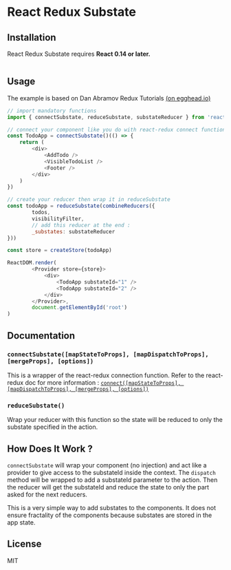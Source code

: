 React Redux Substate
=========================

## Installation

React Redux Substate requires **React 0.14 or later.**
```npm install --save-dev react-redux-substate
```

## Usage

The example is based on Dan Abramov Redux Tutorials [(on egghead.io)](https://egghead.io/instructors/dan-abramov)

```js
// import mandatory functions
import { connectSubstate, reduceSubstate, substateReducer } from 'react-redux-substate'

// connect your component like you do with react-redux connect function (parameters are the same)
const TodoApp = connectSubstate()(() => {
	return (
		<div>
			<AddTodo />
			<VisibleTodoList />
			<Footer />
		</div>
	)
})

// create your reducer then wrap it in reduceSubstate
const todoApp = reduceSubstate(combineReducers({
		todos,
		visibilityFilter,
		// add this reducer at the end :
		_substates: substateReducer
}))

const store = createStore(todoApp)

ReactDOM.render(
		<Provider store={store}>
			<div>
				<TodoApp substateId="1" />
				<TodoApp substateId="2" />
			</div>
		</Provider>,
		document.getElementById('root')
)
```

## Documentation

### `connectSubstate([mapStateToProps], [mapDispatchToProps], [mergeProps], [options])`
This is a wrapper of the react-redux connection function.
Refer to the react-redux doc for more information : [`connect([mapStateToProps], [mapDispatchToProps], [mergeProps], [options])`](docs/api.md#connectmapstatetoprops-mapdispatchtoprops-mergeprops-options)

### `reduceSubstate()`
Wrap your reducer with this function so the state will be reduced to only the substate specified in the action.

## How Does It Work ?
`connectSubstate` will wrap your component (no injection) and act like a provider to give access to the substateId inside the context.
The `dispatch` method will be wrapped to add a substateId parameter to the action.
Then the reducer will get the substateId and reduce the state to only the part asked for the next reducers.

This is a very simple way to add substates to the components. It does not ensure fractality of the components because substates are stored in the app state.

## License

MIT